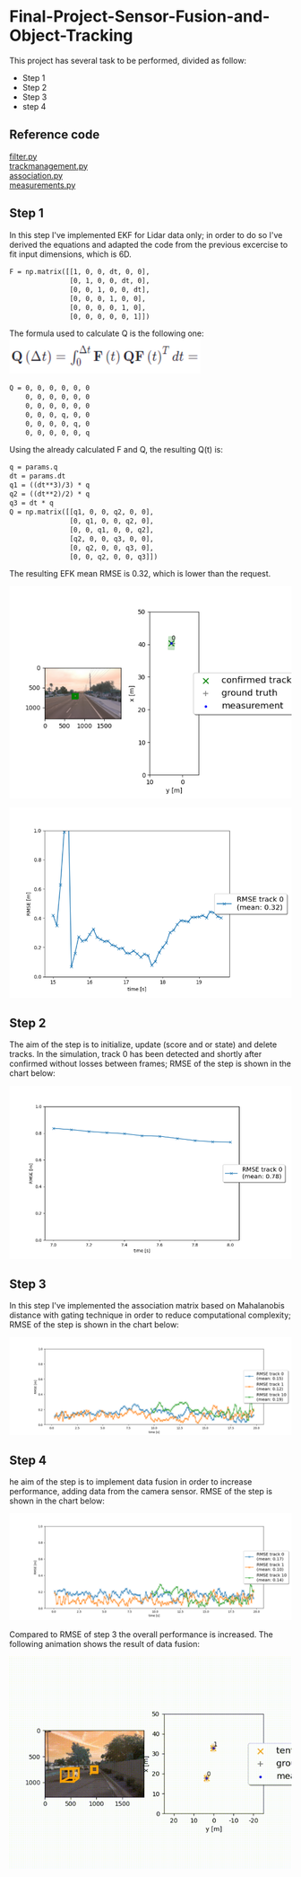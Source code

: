 # Final-Project-Sensor-Fusion-and-Object-Tracking

This project has several task to be performed, divided as follow:
* Step 1
* Step 2
* Step 3
* step 4

## Reference code
[filter.py](Code/filter.py)
<br>
[trackmanagement.py](trackmanagement.py)
<br>
[association.py](association.py)
<br>
[measurements.py](measurements.py)

## Step 1
In this step I've implemented EKF for Lidar data only; in order to do so I've derived the equations and adapted the code from the previous excercise to fit input dimensions, which is 6D.

```
F = np.matrix([[1, 0, 0, dt, 0, 0],
               [0, 1, 0, 0, dt, 0],
               [0, 0, 1, 0, 0, dt],
               [0, 0, 0, 1, 0, 0],
               [0, 0, 0, 0, 1, 0],
               [0, 0, 0, 0, 0, 1]])
```
The formula used to calculate Q is the following one:
![Q](Pic/Q.png "Q")
```
Q = 0, 0, 0, 0, 0, 0
    0, 0, 0, 0, 0, 0
    0, 0, 0, 0, 0, 0
    0, 0, 0, q, 0, 0
    0, 0, 0, 0, q, 0
    0, 0, 0, 0, 0, q
```
Using the already calculated F and Q, the resulting Q(t) is:
```
q = params.q
dt = params.dt
q1 = ((dt**3)/3) * q 
q2 = ((dt**2)/2) * q 
q3 = dt * q 
Q = np.matrix([[q1, 0, 0, q2, 0, 0],
               [0, q1, 0, 0, q2, 0],
               [0, 0, q1, 0, 0, q2],
               [q2, 0, 0, q3, 0, 0],
               [0, q2, 0, 0, q3, 0],
               [0, 0, q2, 0, 0, q3]])
```
The resulting EFK mean RMSE is 0.32, which is lower than the request.

<p align="center">
  <img src="Pic/step1.png"/>
</p>

<p align="center">
  <img src="Pic/rmse.png"/>
</p>

## Step 2
The aim of the step is to initialize, update (score and or state) and delete tracks. In the simulation, track 0 has been detected and shortly after confirmed without losses between frames; RMSE of the step is shown in the chart below:
<p align="center">
  <img src="Pic/rmse_s2.png"/>
</p>

## Step 3
In this step I've implemented the association matrix based on Mahalanobis distance with gating technique in order to reduce computational complexity; RMSE of the step is shown in the chart below:
<p align="center">
  <img src="Pic/rmse_3.png"/>
</p>

## Step 4
he aim of the step is to implement data fusion in order to increase performance, adding data from the camera sensor. RMSE of the step is shown in the chart below:
<p align="center">
  <img src="Pic/rmse_4.png"/>
</p>
Compared to RMSE of step 3 the overall performance is increased. The following animation shows the result of data fusion:

<p align="center">
  <img src="Pic/my_tracking_results.gif"/>
</p>
